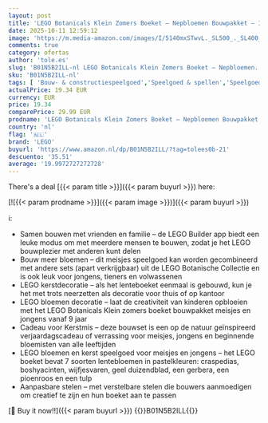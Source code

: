 ```yaml
---
layout: post
title: 'LEGO Botanicals Klein Zomers Boeket – Nepbloemen Bouwpakket – Incl. Blauwe Druifjes  Madeliefjes  Tulpen en Meer – Speelgoed Voor Meisjes en Tieners Vanaf 9 Jaar – Cadeau voor Kerstmis – 10347'
date: 2025-10-11 12:59:12
image: 'https://m.media-amazon.com/images/I/5140mxSTwvL._SL500_._SL400_.jpg'
comments: true
category: ofertas
author: 'tole.es'
slug: 'B01N5B2ILL-nl LEGO Botanicals Klein Zomers Boeket – Nepbloemen...'
sku: 'B01N5B2ILL-nl'
tags: [ 'Bouw- & constructiespeelgoed','Speelgoed & spellen','Speelgoedbouwsets','lego','🇳🇱', ]
actualPrice: 19.34 EUR
currency: EUR
price: 19.34
comparePrice: 29.99 EUR
prodname: 'LEGO Botanicals Klein Zomers Boeket – Nepbloemen Bouwpakket – Incl. Blauwe Druifjes  Madeliefjes  Tulpen en Meer – Speelgoed Voor Meisjes en Tieners Vanaf 9 Jaar – Cadeau voor Kerstmis – 10347'
country: 'nl'
flag: '🇳🇱'
brand: 'LEGO'
buyurl: 'https://www.amazon.nl/dp/B01N5B2ILL/?tag=tolees0b-21'
descuento: '35.51'
average: '19.9972727272728'
---
```


There's a deal [{{< param title >}}]({{< param buyurl >}})  here:

[![{{< param prodname >}}]({{< param image >}})]({{< param buyurl >}})

ℹ️:

- Samen bouwen met vrienden en familie – de LEGO Builder app biedt een leuke modus om met meerdere mensen te bouwen, zodat je het LEGO bouwplezier met anderen kunt delen
- Bouw meer bloemen – dit meisjes speelgoed kan worden gecombineerd met andere sets (apart verkrijgbaar) uit de LEGO Botanische Collectie en is ook leuk voor jongens, tieners en volwassenen
- LEGO kerstdecoratie – als het lenteboeket eenmaal is gebouwd, kun je het met trots neerzetten als decoratie voor thuis of op kantoor
- LEGO bloemen decoratie – laat de creativiteit van kinderen opbloeien met het LEGO Botanicals Klein zomers boeket bouwpakket meisjes en jongens vanaf 9 jaar
- Cadeau voor Kerstmis – deze bouwset is een op de natuur geïnspireerd verjaardagscadeau of verrassing voor meisjes, jongens en beginnende bloemisten van alle leeftijden
- LEGO bloemen en kerst speelgoed voor meisjes en jongens – het LEGO boeket bevat 7 soorten lentebloemen in pastelkleuren: craspedias, boshyacinten, wijfjesvaren, geel duizendblad, een gerbera, een pioenroos en een tulp
- Aanpasbare stelen – met verstelbare stelen die bouwers aanmoedigen om creatief te zijn en hun boeket aan te passen

[🛒 Buy it now!!]({{< param buyurl >}})
{{<world>}}B01N5B2ILL{{</world>}}
